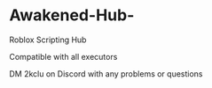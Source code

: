 # Awakened-Hub-
Roblox Scripting Hub

Compatible with all executors

DM 2kclu on Discord with any problems or questions
